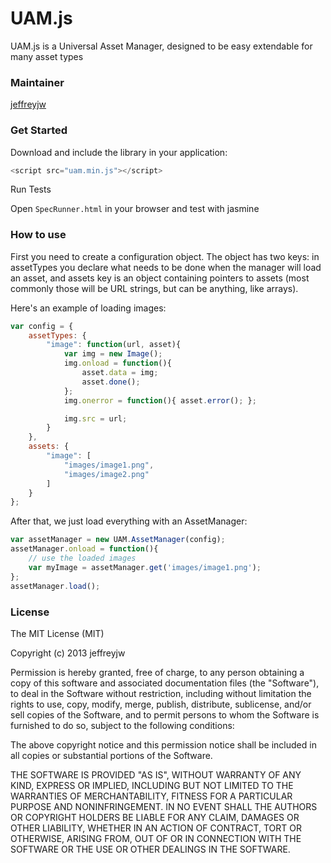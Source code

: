 UAM.js
===

UAM.js is a Universal Asset Manager, designed to be easy extendable for many asset types

### Maintainer

[jeffreyjw](https://github.com/jeffreyjw)

### Get Started

Download and include the library in your application:

```javascript
<script src="uam.min.js"></script>
```

Run Tests

Open `SpecRunner.html` in your browser and test with jasmine

### How to use

First you need to create a configuration object. The object has two keys:
in assetTypes you declare what needs to be done when the manager will load an asset,
and assets key is an object containing pointers to assets (most commonly those will
be URL strings, but can be anything, like arrays).

Here's an example of loading images:

```javascript
var config = {
    assetTypes: {
        "image": function(url, asset){
            var img = new Image();
            img.onload = function(){
                asset.data = img;
                asset.done();
            };
            img.onerror = function(){ asset.error(); };

            img.src = url;
        }
    },
    assets: {
        "image": [
            "images/image1.png",
            "images/image2.png"
        ]
    }
};
```

After that, we just load everything with an AssetManager:

```javascript
var assetManager = new UAM.AssetManager(config);
assetManager.onload = function(){
    // use the loaded images
    var myImage = assetManager.get('images/image1.png');
};
assetManager.load();
```

### License

The MIT License (MIT)

Copyright (c) 2013 jeffreyjw

Permission is hereby granted, free of charge, to any person obtaining a copy of
this software and associated documentation files (the "Software"), to deal in
the Software without restriction, including without limitation the rights to
use, copy, modify, merge, publish, distribute, sublicense, and/or sell copies of
the Software, and to permit persons to whom the Software is furnished to do so,
subject to the following conditions:

The above copyright notice and this permission notice shall be included in all
copies or substantial portions of the Software.

THE SOFTWARE IS PROVIDED "AS IS", WITHOUT WARRANTY OF ANY KIND, EXPRESS OR
IMPLIED, INCLUDING BUT NOT LIMITED TO THE WARRANTIES OF MERCHANTABILITY, FITNESS
FOR A PARTICULAR PURPOSE AND NONINFRINGEMENT. IN NO EVENT SHALL THE AUTHORS OR
COPYRIGHT HOLDERS BE LIABLE FOR ANY CLAIM, DAMAGES OR OTHER LIABILITY, WHETHER
IN AN ACTION OF CONTRACT, TORT OR OTHERWISE, ARISING FROM, OUT OF OR IN
CONNECTION WITH THE SOFTWARE OR THE USE OR OTHER DEALINGS IN THE SOFTWARE.
